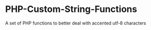 PHP-Custom-String-Functions
===========================

A set of PHP functions to better deal with accented utf-8 characters
